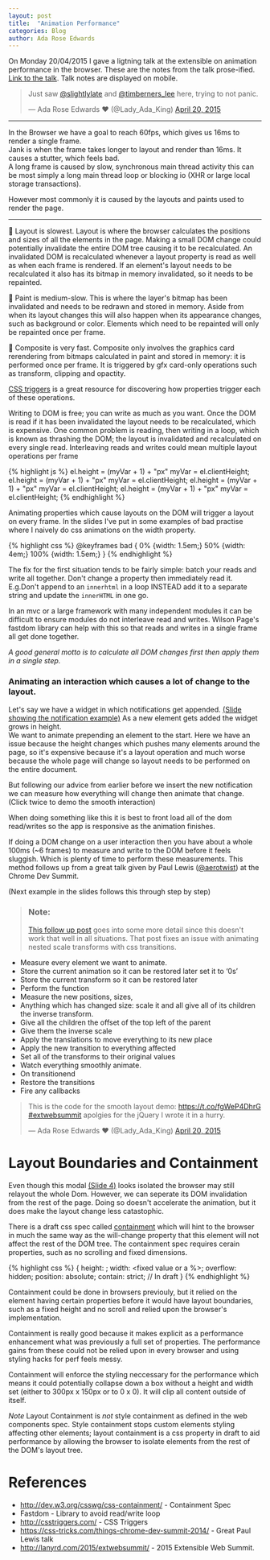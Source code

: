 ```yaml
---
layout: post
title:  "Animation Performance"
categories: Blog
author: Ada Rose Edwards
---
```


On Monday 20/04/2015 I gave a ligtning talk at the extensible on animation performance in the browser.
These are the notes from the talk prose-ified.  
[Link to the talk](https://www.1am.club/~ada/ews-slides/). Talk notes are displayed on mobile.

<blockquote class="twitter-tweet" lang="en"><p>Just saw <a href="https://twitter.com/slightlylate">@slightlylate</a> and <a href="https://twitter.com/timberners_lee">@timberners_lee</a> here, trying to not panic.</p>&mdash; Ada Rose Edwards ♥ (@Lady_Ada_King) <a href="https://twitter.com/Lady_Ada_King/status/590189790248587264">April 20, 2015</a></blockquote>
<script async src="//platform.twitter.com/widgets.js" charset="utf-8"></script>

----

In the Browser we have a goal to reach 60fps, which gives us 16ms to render a single frame.  
Jank is when the frame takes longer to layout and render than 16ms.
It causes a stutter, which feels bad.  
A long frame is caused by slow, synchronous main thread activity this can be most simply a long main thread loop or blocking io (XHR or large local storage transactions).

However most commonly it is caused by the layouts and paints used to render the page.

---------

🐢 Layout is slowest. Layout is where the browser calculates the positions and sizes of all the elements in the page. Making a small DOM change could potentially invalidate the entire DOM tree causing it to be recalculated. An invalidated DOM is recalculated whenever a layout property is read as well as when each frame is rendered. If an element's layout needs to be recalculated it also has its bitmap in memory invalidated, so it needs to be repainted.

🐢 Paint is medium-slow. This is where the layer's bitmap has been invalidated and needs to be redrawn and stored in memory. Aside from when its layout changes this will also happen when its appearance changes, such as background or color. Elements which need to be repainted will only be repainted once per frame.

🐰 Composite is very fast. Composite only involves the graphics card rerendering from bitmaps calculated in paint and stored in memory: it is performed once per frame. It is triggered by gfx card-only operations such as transform, clipping and opactity.

[CSS triggers](http://csstriggers.com/) is a great resource for discovering how properties trigger each of these operations.

Writing to DOM is free; you can write as much as you want.
Once the DOM is read if it has been invalidated the layout needs to be recalculated, which is expensive.
One common problem is reading, then writing in a loop, which is known as thrashing the DOM; the layout is invalidated and recalculated on every single read.
Interleaving reads and writes could mean multiple layout operations per frame

{% highlight js %}
el.height = (myVar + 1) + "px"
myVar = el.clientHeight;
el.height = (myVar + 1) + "px"
myVar = el.clientHeight;
el.height = (myVar + 1) + "px"
myVar = el.clientHeight;
el.height = (myVar + 1) + "px"
myVar = el.clientHeight;
{% endhighlight %}

Animating properties which cause layouts on the DOM will trigger a layout on every frame. In the slides I've put in some examples of bad practise where I naively do css animations on the width property.

{% highlight css %}
@keyframes bad {
	0% {width: 1.5em;}
	50% {width: 4em;}
	100% {width: 1.5em;}
}
{% endhighlight %}

The fix for the first situation tends to be fairly simple: batch your reads and write all together. Don't change a property then immediately read it.
E.g.Don't append to an `innerhtml` in a loop INSTEAD add it to a separate string and update the `innerHTML` in one go.

In an mvc or a large framework with many independent modules it can be difficult to ensure modules do not interleave read and writes. Wilson Page's fastdom library can help with this so that reads and writes in a single frame all get done together.

*A good general motto is to calculate all DOM changes first then apply them in a single step.*

### Animating an interaction which causes a lot of change to the layout.

Let's say we have a widget in which notifications get appended. [(Slide showing the notification example)](https://www.1am.club/~ada/ews-slides/#slide-3) As a new element gets added the widget grows in height.  
We want to animate prepending an element to the start.
Here we have an issue because the height changes which pushes many elements around the page,
so it's expensive because it's a layout operation and much worse because the whole page will change so layout needs to be performed on the entire document.

But following our advice from earlier before we insert the new notification we can measure how everything will change then animate that change. (Click twice to demo the smooth interaction)

When doing something like this it is best to front load all of the dom read/writes so the app is responsive as the animation finishes.

If doing a DOM change on a user interaction then you have about a whole 100ms (~6 frames) to measure and write to the DOM before it feels sluggish. Which is plenty of time to perform these measurements.
This method follows up from a great talk given by Paul Lewis ([@aerotwist](https://twitter.com/aerotwist)) at the Chrome Dev Summit.

(Next example in the slides follows this through step by step)

 > ### Note:
 > [This follow up post](/blog/2015/04/29/animation-perf-follow-up/) goes into some more detail since this doesn't work that well in all situations. That post fixes an issue with animating nested scale transforms with css transitions.

* Measure every element we want to animate.
* Store the current animation so it can be restored later set it to ‘0s’
* Store the current transform so it can be restored later
* Perform the function
* Measure the new positions, sizes,
* Anything which has changed size: scale it and all give all of its children the inverse transform.
* Give all the children the offset of the top left of the parent
* Give them the inverse scale
* Apply the translations to move everything to its new place
* Apply the new transition to everything affected
* Set all of the transforms to their original values
* Watch everything smoothly animate.
* On transitionend
* Restore the transitions
* Fire any callbacks

<blockquote class="twitter-tweet" lang="en"><p>This is the code for the smooth layout demo: <a href="https://t.co/fgWeP4DhrG">https://t.co/fgWeP4DhrG</a> <a href="https://twitter.com/hashtag/extwebsummit?src=hash">#extwebsummit</a> apolgies for the jQuery I wrote it in a hurry.</p>&mdash; Ada Rose Edwards ♥ (@Lady_Ada_King) <a href="https://twitter.com/Lady_Ada_King/status/590200595086082049">April 20, 2015</a></blockquote>
<script async src="//platform.twitter.com/widgets.js" charset="utf-8"></script>

# Layout Boundaries and Containment

Even though this modal [(Slide 4)](https://www.1am.club/~ada/ews-slides/#slide-4) looks isolated the browser may still relayout the whole Dom.
However, we can seperate its DOM invalidation from the rest of the page.
Doing so doesn't accelerate the animation, but it does make the layout change less catastophic.

There is a draft css spec called [containment](http://dev.w3.org/csswg/css-containment/) which will hint to the browser in much the same way as the will-change property that this element will not affect the rest of the DOM tree.
The containment spec requires cerain properties, such as no scrolling and fixed dimensions.

{% highlight css %}
{
    height: <fixed value>;
    width: <fixed value or a %>;
    overflow: hidden;
    position: absolute;
    contain: strict; // In draft
}
{% endhighlight %}

Containment could be done in browsers previouly, but it relied on the element having certain properties before it would have layout boundaries, such as a fixed height and no scroll and relied upon the browser's implementation.

Containment is really good because it makes explicit as a performance enhancement what was previously a full set of properties. The performance gains from these could not be relied upon in every browser and using styling hacks for perf feels messy.

Containment will enforce the styling neccessary for the performance which means it could potentially collapse down a box without a height and width set (either to 300px x 150px or to 0 x 0). It will clip all content outside of itself.

_Note_ Layout Containment is _not_ style containment as defined in the web components spec.  Style containment stops custom elements styling affecting other elements; layout containment is a css property in draft to aid performance by allowing the browser to isolate elements from the rest of the DOM's layout tree.

# References
* http://dev.w3.org/csswg/css-containment/ - Containment Spec
* Fastdom - Library to avoid read/write loop
* http://csstriggers.com/ - CSS Triggers
* https://css-tricks.com/things-chrome-dev-summit-2014/ - Great Paul Lewis talk
* http://lanyrd.com/2015/extwebsummit/ - 2015 Extensible Web Summit.